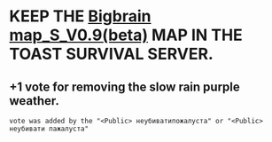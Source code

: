 # KEEP THE [Bigbrain map_S_V0.9(beta)](https://github.com/Galahadagent/My-projects-in-mindustry/blob/main/maps/Bigbrain%20map_S_V0.9(beta)) MAP IN THE TOAST SURVIVAL SERVER.

## +1 vote for removing the slow rain purple weather. 
`vote was added by the "<Public> неубиватипoжалуста" or "<Public> неубивати пaжалуста"`
